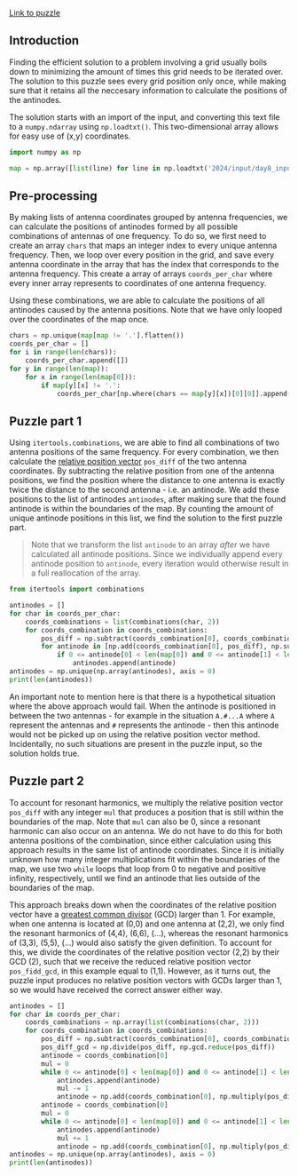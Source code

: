 [Link to puzzle](https://adventofcode.com/2024/day/8)
## Introduction

Finding the efficient solution to a problem involving a grid usually boils down to minimizing the amount of times this grid needs to be iterated over. The solution to this puzzle sees every grid position only once, while making sure that it retains all the neccesary information to calculate the positions of the antinodes.

The solution starts with an import of the input, and converting this text file to a `numpy.ndarray` using `np.loadtxt()`. This two-dimensional array allows for easy use of (x,y) coordinates.

```python
import numpy as np

map = np.array([list(line) for line in np.loadtxt('2024/input/day8_input.txt', dtype = str, comments = None)])
```

## Pre-processing

By making lists of antenna coordinates grouped by antenna frequencies, we can calculate the positions of antinodes formed by all possible combinations of antennas of one frequency. To do so, we first need to create an array `chars` that maps an integer index to every unique antenna frequency. Then, we loop over every position in the grid, and save every antenna coordinate in the array that has the index that corresponds to the antenna frequency. This create a array of arrays `coords_per_char` where every inner array represents to coordinates of one antenna frequency.

Using these combinations, we are able to calculate the positions of all antinodes caused by the antenna positions. Note that we have only looped over the coordinates of the map once.

```python
chars = np.unique(map[map != '.'].flatten())
coords_per_char = []
for i in range(len(chars)):
    coords_per_char.append([])
for y in range(len(map)):
    for x in range(len(map[0])):
        if map[y][x] != '.':
            coords_per_char[np.where(chars == map[y][x])[0][0]].append([x, y])
```

## Puzzle part 1

Using `itertools.combinations`, we are able to find all combinations of two antenna positions of the same frequency. For every combination, we then calculate the [relative position vector](https://en.wikipedia.org/wiki/Position_(geometry)#Relative_position) `pos_diff` of the two antenna coordinates. By subtracting the relative position from one of the antenna positions, we find the position where the distance to one antenna is exactly twice the distance to the second antenna - i.e. an antinode. We add these positions to the list of antinodes `antinodes`, after making sure that the found antinode is within the boundaries of the map. By counting the amount of unique antinode positions in this list, we find the solution to the first puzzle part.

> Note that we transform the list `antinode` to an array _after_ we have calculated all antinode positions. Since we individually append every antinode position to `antinode`, every iteration would otherwise result in a full reallocation of the array.

```python
from itertools import combinations

antinodes = []
for char in coords_per_char:
    coords_combinations = list(combinations(char, 2))
    for coords_combination in coords_combinations:
        pos_diff = np.subtract(coords_combination[0], coords_combination[1])
        for antinode in [np.add(coords_combination[0], pos_diff), np.subtract(coords_combination[1], pos_diff)]:
            if 0 <= antinode[0] < len(map[0]) and 0 <= antinode[1] < len(map):
                antinodes.append(antinode)
antinodes = np.unique(np.array(antinodes), axis = 0)
print(len(antinodes))
```

An important note to mention here is that there is a hypothetical situation where the above approach would fail. When the antinode is positioned in between the two antennas - for example in the situation `A.#...A` where `A` represent the antennas and `#` represents the antinode - then this antinode would not be picked up on using the relative position vector method. Incidentally, no such situations are present in the puzzle input, so the solution holds true.

## Puzzle part 2

To account for resonant harmonics, we multiply the relative position vector `pos_diff` with any integer `mul` that produces a position that is still within the boundaries of the map. Note that `mul` can also be 0, since a resonant harmonic can also occur on an antenna. We do not have to do this for both antenna positions of the combination, since either calculation using this approach results in the same list of antinode coordinates. Since it is initially unknown how many integer multiplications fit within the boundaries of the map, we use two `while` loops that loop from 0 to negative and positive infinity, respectively, until we find an antinode that lies outside of the boundaries of the map.

This approach breaks down when the coordinates of the relative position vector have a [greatest common divisor](https://en.wikipedia.org/wiki/Greatest_common_divisor) (GCD) larger than 1. For example, when one antenna is located at (0,0) and one antenna at (2,2), we only find the resonant harmonics of (4,4), (6,6), (...), whereas the resonant harmonics of (3,3), (5,5), (...) would also satisfy the given definition. To account for this, we divide the coordinates of the relative position vector (2,2) by their GCD (2), such that we receive the reduced relative position vector `pos_fidd_gcd`, in this example equal to (1,1). However, as it turns out, the puzzle input produces no relative position vectors with GCDs larger than 1, so we would have received the correct answer either way.

```python
antinodes = []
for char in coords_per_char:
    coords_combinations = np.array(list(combinations(char, 2)))
    for coords_combination in coords_combinations:
        pos_diff = np.subtract(coords_combination[0], coords_combination[1])
        pos_diff_gcd = np.divide(pos_diff, np.gcd.reduce(pos_diff))
        antinode = coords_combination[0]
        mul = 0
        while 0 <= antinode[0] < len(map[0]) and 0 <= antinode[1] < len(map):
            antinodes.append(antinode)
            mul -= 1
            antinode = np.add(coords_combination[0], np.multiply(pos_diff,mul))
        antinode = coords_combination[0]
        mul = 0
        while 0 <= antinode[0] < len(map[0]) and 0 <= antinode[1] < len(map):
            antinodes.append(antinode)
            mul += 1
            antinode = np.add(coords_combination[0], np.multiply(pos_diff,mul))
antinodes = np.unique(np.array(antinodes), axis = 0)
print(len(antinodes))
```